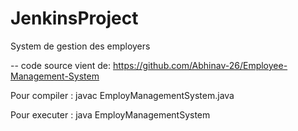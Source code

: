 # JenkinsProject
System de gestion des employers

--
code source vient de: https://github.com/Abhinav-26/Employee-Management-System

Pour compiler : javac EmployManagementSystem.java

Pour executer : java EmployManagementSystem
